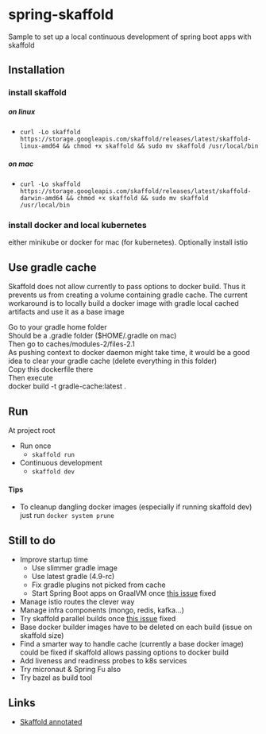 # spring-skaffold
Sample to set up a local continuous development of spring boot apps with skaffold
## Installation
### install skaffold
##### on linux
* ```curl -Lo skaffold https://storage.googleapis.com/skaffold/releases/latest/skaffold-linux-amd64 && chmod +x skaffold && sudo mv skaffold /usr/local/bin```
##### on mac
* ```curl -Lo skaffold https://storage.googleapis.com/skaffold/releases/latest/skaffold-darwin-amd64 && chmod +x skaffold && sudo mv skaffold /usr/local/bin```
### install docker and local kubernetes
either minikube or docker for mac (for kubernetes). Optionally install istio
## Use gradle cache
Skaffold does not allow currently to pass options to docker build. Thus it prevents us from creating a volume containing gradle cache.
The current workaround is to locally build a docker image with gradle local cached artifacts and use it as a base image
  
Go to your gradle home folder  
Should be a .gradle folder ($HOME/.gradle on mac)  
Then go to caches/modules-2/files-2.1  
As pushing context to docker daemon might take time, it would be a good idea to clear your gradle cache (delete everything in this folder)  
Copy this dockerfile there  
Then execute  
docker build -t gradle-cache:latest .  
## Run
At project root
* Run once
    * ```skaffold run```
* Continuous development
    * ```skaffold dev```
#### Tips
* To cleanup dangling docker images (especially if running skaffold dev) just run ```docker system prune```
## Still to do
* Improve startup time
    * Use slimmer gradle image
    * Use latest gradle (4.9-rc)
    * Fix gradle plugins not picked from cache
    * Start Spring Boot apps on GraalVM once [this issue](https://jira.spring.io/browse/SPR-16991) fixed
* Manage istio routes the clever way
* Manage infra components (mongo, redis, kafka...)
* Try skaffold parallel builds once [this issue](https://github.com/GoogleContainerTools/skaffold/issues/248) fixed 
* Base docker builder images have to be deleted on each build (issue on skaffold size)
* Find a smarter way to handle cache (currently a base docker image) could be fixed if skaffold allows passing options to docker build
* Add liveness and readiness probes to k8s services
* Try micronaut & Spring Fu also
* Try bazel as build tool
## Links
* [Skaffold annotated](https://github.com/GoogleContainerTools/skaffold/blob/master/examples/annotated-skaffold.yaml)